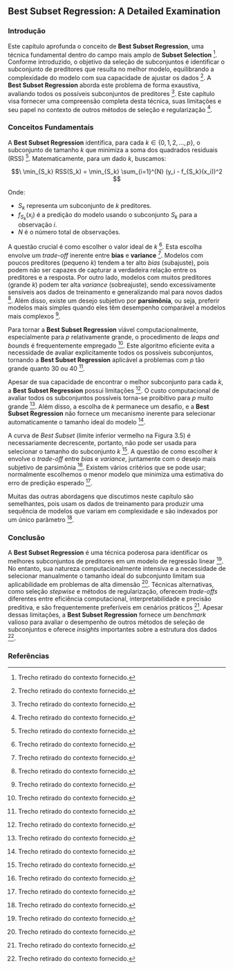 ## Best Subset Regression: A Detailed Examination

### Introdução
Este capítulo aprofunda o conceito de **Best Subset Regression**, uma técnica fundamental dentro do campo mais amplo de **Subset Selection** [^57]. Conforme introduzido, o objetivo da seleção de subconjuntos é identificar o subconjunto de preditores que resulta no melhor modelo, equilibrando a complexidade do modelo com sua capacidade de ajustar os dados [^57]. A **Best Subset Regression** aborda este problema de forma exaustiva, avaliando todos os possíveis subconjuntos de preditores [^57]. Este capítulo visa fornecer uma compreensão completa desta técnica, suas limitações e seu papel no contexto de outros métodos de seleção e regularização [^57].

### Conceitos Fundamentais
A **Best Subset Regression** identifica, para cada $k \in \{0, 1, 2, ..., p\}$, o subconjunto de tamanho *k* que minimiza a soma dos quadrados residuais (RSS) [^57]. Matematicamente, para um dado *k*, buscamos:

$$\
\min_{S_k} RSS(S_k) = \min_{S_k} \sum_{i=1}^{N} (y_i - f_{S_k}(x_i))^2
$$

Onde:
- $S_k$ representa um subconjunto de *k* preditores.
- $f_{S_k}(x_i)$ é a predição do modelo usando o subconjunto $S_k$ para a observação *i*.
- *N* é o número total de observações.

A questão crucial é como escolher o valor ideal de *k* [^57]. Esta escolha envolve um *trade-off* inerente entre **bias** e **variance** [^57]. Modelos com poucos preditores (pequeno *k*) tendem a ter alto *bias* (subajuste), pois podem não ser capazes de capturar a verdadeira relação entre os preditores e a resposta. Por outro lado, modelos com muitos preditores (grande *k*) podem ter alta *variance* (sobreajuste), sendo excessivamente sensíveis aos dados de treinamento e generalizando mal para novos dados [^57]. Além disso, existe um desejo subjetivo por **parsimônia**, ou seja, preferir modelos mais simples quando eles têm desempenho comparável a modelos mais complexos [^57].

Para tornar a **Best Subset Regression** viável computacionalmente, especialmente para *p* relativamente grande, o procedimento de *leaps and bounds* é frequentemente empregado [^57]. Este algoritmo eficiente evita a necessidade de avaliar explicitamente todos os possíveis subconjuntos, tornando a **Best Subset Regression** aplicável a problemas com *p* tão grande quanto 30 ou 40 [^57].

Apesar de sua capacidade de encontrar o melhor subconjunto para cada *k*, a **Best Subset Regression** possui limitações [^57]. O custo computacional de avaliar todos os subconjuntos possíveis torna-se proibitivo para *p* muito grande [^57]. Além disso, a escolha de *k* permanece um desafio, e a **Best Subset Regression** não fornece um mecanismo inerente para selecionar automaticamente o tamanho ideal do modelo [^57].

A curva de *Best Subset* (limite inferior vermelho na Figura 3.5) é necessariamente decrescente, portanto, não pode ser usada para selecionar o tamanho do subconjunto *k* [^57]. A questão de como escolher *k* envolve o *trade-off* entre *bias* e *variance*, juntamente com o desejo mais subjetivo de parsimônia [^57]. Existem vários critérios que se pode usar; normalmente escolhemos o menor modelo que minimiza uma estimativa do erro de predição esperado [^57].

Muitas das outras abordagens que discutimos neste capítulo são semelhantes, pois usam os dados de treinamento para produzir uma sequência de modelos que variam em complexidade e são indexados por um único parâmetro [^57].

### Conclusão
A **Best Subset Regression** é uma técnica poderosa para identificar os melhores subconjuntos de preditores em um modelo de regressão linear [^57]. No entanto, sua natureza computacionalmente intensiva e a necessidade de selecionar manualmente o tamanho ideal do subconjunto limitam sua aplicabilidade em problemas de alta dimensão [^57]. Técnicas alternativas, como seleção *stepwise* e métodos de regularização, oferecem *trade-offs* diferentes entre eficiência computacional, interpretabilidade e precisão preditiva, e são frequentemente preferíveis em cenários práticos [^57]. Apesar dessas limitações, a **Best Subset Regression** fornece um *benchmark* valioso para avaliar o desempenho de outros métodos de seleção de subconjuntos e oferece *insights* importantes sobre a estrutura dos dados [^57].

### Referências
[^57]: Trecho retirado do contexto fornecido.
<!-- END -->